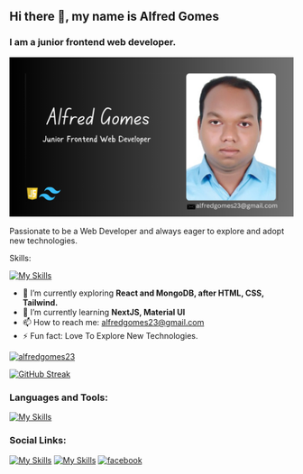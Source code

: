 
## Hi there 👋, my name is Alfred Gomes
### I am a junior frontend web developer.

![I am a junior frontend web developer.](https://raw.githubusercontent.com/AlfredGomes23/AlfredGomes23/main/My%20Profile%20Cover.png)

Passionate to be a Web Developer and always eager to explore and adopt new technologies.

<p>Skills:</p>

[![My Skills](https://skillicons.dev/icons?i=html,css,js,tailwind,react)](https://skillicons.dev)


- 🌱 I’m currently exploring **React and MongoDB, after HTML, CSS, Tailwind.**
- 🌱 I’m currently learning **NextJS, Material UI**
- 📫 How to reach me: alfredgomes23@gmail.com 
- ⚡ Fun fact: Love To Explore New Technologies. 


<p align="left"> <a href="https://github.com/ryo-ma/github-profile-trophy"><img src="https://github-profile-summary-cards.vercel.app/api/cards/profile-details?username=AlfredGomes23&theme=transparent" alt="alfredgomes23" /></a> </p>


<a href="https://git.io/streak-stats"><img src="https://github-readme-streak-stats.herokuapp.com?user=AlfredGomes23&theme=transparent&hide_border=true&date_format=j%20M%5B%20Y%5D" alt="GitHub Streak" /></a>


<h3 align="left">Languages and Tools:</h3>


[![My Skills](https://skillicons.dev/icons?i=html,css,js,tailwind,react,firebase,express,nodejs,mongodb,vue)](https://skillicons.dev)

<h3 align="left">Social Links:</h3>


[![My Skills](https://skillicons.dev/icons?i=github)](https://github.com/AlfredGomes23)
[![My Skills](https://skillicons.dev/icons?i=linkedin)](https://www.linkedin.com/in/alfredgomes23/)
[<img src='https://raw.githubusercontent.com/rahuldkjain/github-profile-readme-generator/master/src/images/icons/Social/facebook.svg' alt='facebook' height='40'>](https://www.facebook.com/alfred23.gomes) 



<!-- 
<p><img align="left" src="https://github-profile-summary-cards.vercel.app/api/cards/repos-per-language?username=AlfredGomes23&theme=transparent" alt="alfredgomes23" /></p> -->
<!-- 
[![trophy](https://github-profile-trophy.vercel.app/?username=AlfredGomes23)](https://github.com/ryo-ma/github-profile-trophy) -->




<!-- 
<p>&nbsp;<img align="center" src="https://github-profile-summary-cards.vercel.app/api/cards/stats?username=AlfredGomes23&theme=transparent" alt="alfredgomes23" /></p> -->

